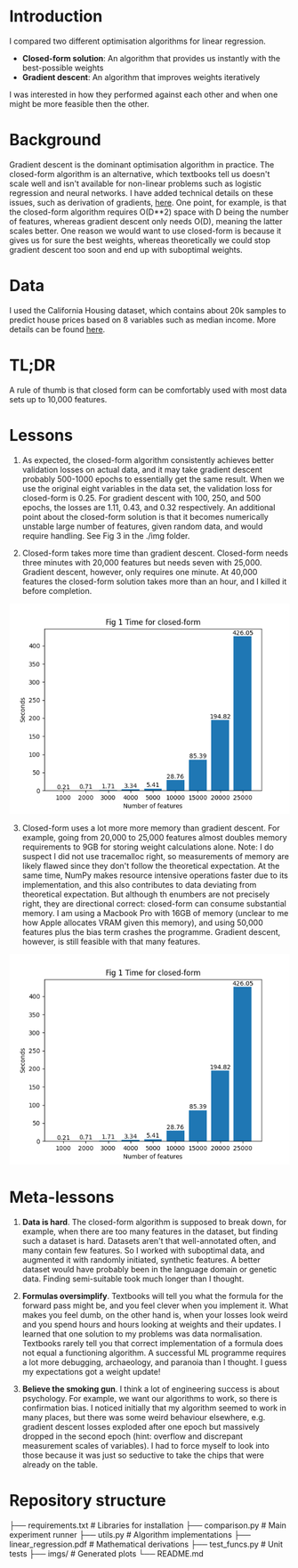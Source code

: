 # Introduction
I compared two different optimisation algorithms for linear regression. 
- **Closed-form solution**: An algorithm that provides us instantly with the best-possible weights
- **Gradient descent**: An algorithm that improves weights iteratively

I was interested in how they performed against each other and when one might be more feasible then the other.

# Background
Gradient descent is the dominant optimisation algorithm in practice. The closed-form algorithm is an alternative, which textbooks tell us doesn't scale well and isn't available for non-linear problems such as logistic regression and neural networks. I have added technical details on these issues, such as derivation of gradients, [here](./linear_regression.pdf). One point, for example, is that the closed-form algorithm requires O(D**2) space with D being the number of features, whereas gradient descent only needs O(D), meaning the latter scales better. One reason we would want to use closed-form is because it gives us for sure the best weights, whereas theoretically we could stop gradient descent too soon and end up with suboptimal weights.

# Data
I used the California Housing dataset,  which contains about 20k samples to predict house prices based on 8 variables such as median income. More details can be found [here](https://scikit-learn.org/stable/datasets/real_world.html#california-housing-dataset).


# TL;DR
A rule of thumb is that closed form can be comfortably used with most data sets up to 10,000 features.

# Lessons
1. As expected, the closed-form algorithm consistently achieves better validation losses on  actual data, and it may take gradient descent probably 500-1000 epochs to essentially get the same result. When we use the original eight variables in the data set, the validation loss for closed-form is 0.25. For gradient descent with 100, 250, and 500 epochs, the losses are 1.11, 0.43, and 0.32 respectively. An additional point about the closed-form solution is that it becomes numerically unstable large number of features, given random data, and would require handling. See Fig 3 in the ./img folder.

2. Closed-form takes more time than gradient descent. Closed-form needs three minutes with 20,000 features but needs seven with 25,000. Gradient descent, however, only requires one minute. At 40,000 features the closed-form solution takes more than an hour, and I killed it before completion. 

![Fig 1 Time closed-form](./img/time_closed_form.png)

3. Closed-form uses a lot more more memory than gradient descent. For example, going from 20,000 to 25,000 features almost doubles memory requirements to 9GB for storing weight calculations alone.  Note: I do suspect I did not use tracemalloc right, so measurements of memory are likely flawed since they don't follow the theoretical expectation. At the same time, NumPy makes resource intensive operations faster due to its implementation, and this also contributes to data deviating from theoretical expectation. But although th enumbers are not precisely right, they are directional correct: closed-form can consume substantial memory. I am using a Macbook Pro with 16GB of memory (unclear to me how Apple allocates VRAM given this memory), and using 50,000 features plus the bias term crashes the programme. Gradient descent, however, is still feasible with that many features.

![Fig 2 Memory closed-form](./img/time_closed_form.png)

# Meta-lessons
1. **Data is hard**. The closed-form algorithm is supposed to break down, for example, when there are too many features in the dataset, but finding such a dataset is hard. Datasets aren't that well-annotated often, and many contain few features. So I worked with suboptimal data, and augmented it with randomly initiated, synthetic features. A better dataset would have probably been in the language domain or genetic data. Finding semi-suitable took much longer than I thought.   

2. **Formulas  oversimplify**. Textbooks will tell you what the formula for the forward pass might be, and you feel clever when you implement it. What makes you feel dumb, on the other hand is, when your losses look weird and you spend hours and hours looking at weights and their updates. I learned that one solution to my problems was data normalisation. Textbooks rarely tell you that correct implementation of a formula does not equal a functioning algorithm. A successful ML programme requires a lot more debugging, archaeology, and paranoia than I thought. I guess my expectations got a weight update!

3. **Believe the smoking gun**. I think a lot of engineering success is about psychology. For example, we want our algorithms to work, so there is confirmation bias. I noticed initially that my algorithm seemed to work in many places, but there was some weird behaviour elsewhere, e.g. gradient descent losses exploded after one epoch but massively dropped in the second epoch (hint: overflow and discrepant measurement scales of variables). I had to force myself to look into those because it was just so seductive to take the chips that were already on the table.

# Repository structure
├── requirements.txt        # Libraries for installation 
├── comparison.py           # Main experiment runner
├── utils.py                # Algorithm implementations
├── linear_regression.pdf   # Mathematical derivations
├── test_funcs.py           # Unit tests
├── imgs/                   # Generated plots
└── README.md

